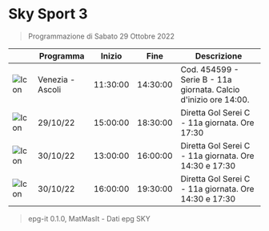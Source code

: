 # Sky Sport 3
> Programmazione di Sabato 29 Ottobre 2022

||Programma|Inizio|Fine|Descrizione|
|---|---|---|---|---|
|![Icon](https://guidatv.sky.it/uuid/d064b822-8d50-4819-b3a5-fc559797569d/cover?md5ChecksumParam=90eba71aee68d6ae605c83dd3ec9cb50)|Venezia - Ascoli|11:30:00|14:30:00|Cod. 454599 - Serie B - 11a giornata. Calcio d&#039;inizio ore 14:00.
|![Icon](https://guidatv.sky.it/uuid/3b11253f-2518-42ff-ab68-e07418197c2f/cover?md5ChecksumParam=615279982f392a3e63c393d4c355c0c8)|29/10/22|15:00:00|18:30:00|Diretta Gol Serei C - 11a giornata. Ore 17:30
|![Icon](https://guidatv.sky.it/uuid/04c4d635-9f41-40d5-9a66-c0382b157b05/cover?md5ChecksumParam=615279982f392a3e63c393d4c355c0c8)|30/10/22|13:00:00|16:00:00|Diretta Gol Serei C - 11a giornata. Ore 14:30 e 17:30
|![Icon](https://guidatv.sky.it/uuid/04c4d635-9f41-40d5-9a66-c0382b157b05/cover?md5ChecksumParam=615279982f392a3e63c393d4c355c0c8)|30/10/22|16:00:00|19:30:00|Diretta Gol Serei C - 11a giornata. Ore 14:30 e 17:30



 > epg-it 0.1.0, MatMasIt - Dati epg SKY